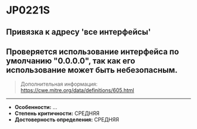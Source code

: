 # JP0221S 
## Привязка к адресу 'все интерфейсы'
Проверяется использование интерфейса по умолчанию "0.0.0.0", так как его использование может
быть небезопасным.
---
> Дополнительная информация:
> <https://cwe.mitre.org/data/definitions/605.html>
---
* __Особенности:__ ...
* __Степень критичности:__ СРЕДНЯЯ
* __Достоверность определения:__ СРЕДНЯЯ